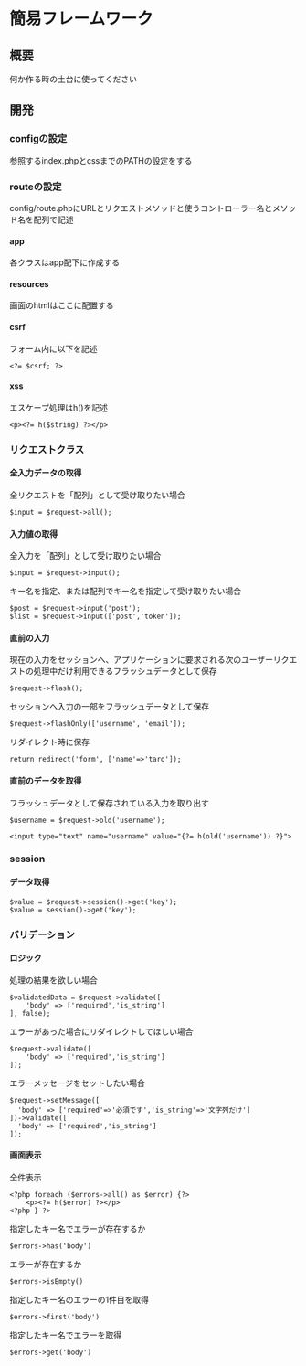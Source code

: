 # 簡易フレームワーク

## 概要  
何か作る時の土台に使ってください

## 開発  
### configの設定  
  参照するindex.phpとcssまでのPATHの設定をする

### routeの設定  
  config/route.phpにURLとリクエストメソッドと使うコントローラー名とメソッド名を配列で記述

#### app  
  各クラスはapp配下に作成する

#### resources  
  画面のhtmlはここに配置する

#### csrf  
  フォーム内に以下を記述

    <?= $csrf; ?>

#### xss  
  エスケープ処理はh()を記述

    <p><?= h($string) ?></p>

### リクエストクラス  

#### 全入力データの取得  
  全リクエストを「配列」として受け取りたい場合  

    $input = $request->all();

#### 入力値の取得  
  全入力を「配列」として受け取りたい場合  

    $input = $request->input();

  キー名を指定、または配列でキー名を指定して受け取りたい場合  

    $post = $request->input('post');
    $list = $request->input(['post','token']);

#### 直前の入力  
  現在の入力をセッションへ、アプリケーションに要求される次のユーザーリクエストの処理中だけ利用できるフラッシュデータとして保存  

    $request->flash();

  セッションへ入力の一部をフラッシュデータとして保存  

    $request->flashOnly(['username', 'email']);

  リダイレクト時に保存  

    return redirect('form', ['name'=>'taro']);

#### 直前のデータを取得  
  フラッシュデータとして保存されている入力を取り出す  

    $username = $request->old('username');

    <input type="text" name="username" value="{?= h(old('username')) ?}">

### session  

#### データ取得

    $value = $request->session()->get('key');
    $value = session()->get('key');

### バリデーション  

#### ロジック
  処理の結果を欲しい場合

    $validatedData = $request->validate([
        'body' => ['required','is_string']
    ], false);

  エラーがあった場合にリダイレクトしてほしい場合

    $request->validate([
        'body' => ['required','is_string']
    ]);

  エラーメッセージをセットしたい場合

    $request->setMessage([
      'body' => ['required'=>'必須です','is_string'=>'文字列だけ']
    ])->validate([
      'body' => ['required','is_string']
    ]);

#### 画面表示
  全件表示

    <?php foreach ($errors->all() as $error) {?>
        <p><?= h($error) ?></p>
    <?php } ?>

  指定したキー名でエラーが存在するか

    $errors->has('body')

  エラーが存在するか

    $errors->isEmpty()

  指定したキー名のエラーの1件目を取得

    $errors->first('body')

  指定したキー名でエラーを取得

    $errors->get('body')
